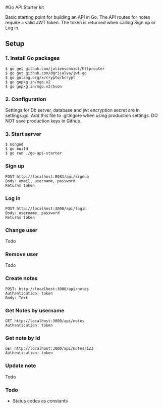 #Go API Starter kit

Basic starting point for building an API in Go.
The API routes for notes require a valid JWT token. The token is returned when calling Sign up or Log in.

## Setup
### 1. Install Go packages
````
$ go get github.com/julienschmidt/httprouter
$ go get github.com/dgrijalva/jwt-go
$ go golang.org/x/crypto/bcrypt
$ go gopkg.in/mgo.v2
$ go gopkg.in/mgo.v2/bson
````
### 2. Configuration
Settings for Db server, database and jwt encryption secret are in settings.go. Add this file to .gitingore when using production settings. DO NOT save production keys in Github.

### 3. Start server
````
$ mongod
$ go build
$ go run ./go-api-starter
````


### Sign up
````
POST http://localhost:8081/api/signup
Body: email, username, password
Returns token
````

### Log in
````
POST http://localhost:3000/api/login
Body: username, password
Returns token
````

### Change user
Todo

### Remove user
Todo

### Create notes
````
POST: http://localhost:3000/api/notes
Authentication: token
Body: Text
````

### Get Notes by username
````
GET http://localhost:3000/api/notes
Authentication: token
````

### Get note by Id
````
GET http://localhost:3000/api/notes/123
Authentication: token
````

### Update note
Todo

### Todo
- Status codes as constants
